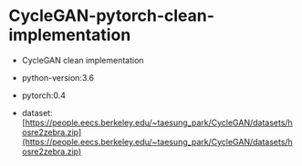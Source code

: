 # CycleGAN-pytorch-clean-implementation

- CycleGAN clean  implementation

- python-version:3.6

- pytorch:0.4

- dataset:[https://people.eecs.berkeley.edu/~taesung_park/CycleGAN/datasets/hosre2zebra.zip](https://people.eecs.berkeley.edu/~taesung_park/CycleGAN/datasets/hosre2zebra.zip)
